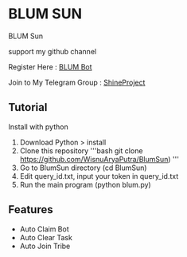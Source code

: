 # BLUM SUN
BLUM Sun 

support my github channel 

Register Here : [BLUM Bot](https://t.me/blum/app?startapp=ref_ZRi3CDYSyD)

Join to My Telegram Group : [ShineProject](https://t.me/+VFMv5L_0VzJkYWZl)


## Tutorial

Install with python

1. Download Python > install
2. Clone this repository '''bash git clone https://github.com/WisnuAryaPutra/BlumSun) '''
3. Go to BlumSun directory (cd BlumSun)
4. Edit query_id.txt, input your token in query_id.txt
5. Run the main program (python blum.py)


## Features
- Auto Claim Bot
- Auto Clear Task
- Auto Join Tribe

